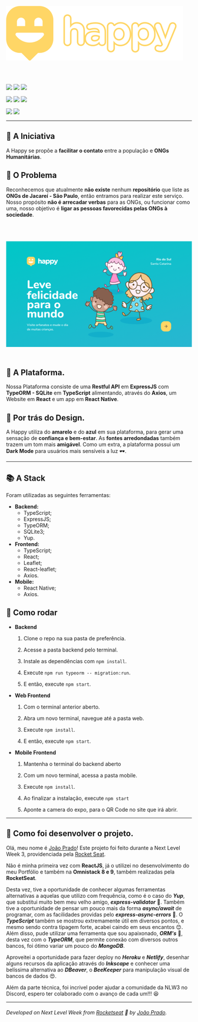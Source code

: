 <img align="center" src="readmeFiles/LogoVisible.svg" style="margin-bottom: 50px"/>

![](https://img.shields.io/github/languages/top/jppradoleal/nlw3)
![](https://img.shields.io/github/languages/count/jppradoleal/nlw3)
![](https://img.shields.io/github/repo-size/jppradoleal/nlw3)

![](https://img.shields.io/badge/Stack-React-%238a2be2)
![](https://img.shields.io/github/last-commit/jppradoleal/nlw3)
![](https://img.shields.io/github/license/jppradoleal/NLW3)

![](https://img.shields.io/twitter/url?style=social&url=https%3A%2F%2Fgithub.com%2Fjppradoleal%2FNLW3)
![](https://img.shields.io/twitter/follow/immurdererr1?style=social)



---

## 🥰 A Iniciativa

A Happy se propõe a **facilitar o contato** entre a população e **ONGs Humanitárias**. 

## 🤪 O Problema

Reconhecemos que atualmente **não existe** nenhum **repositório** que liste as **ONGs de Jacareí - São Paulo**, então entramos para realizar este serviço. Nosso propósito **não é arrecadar verbas** para as ONGs, ou funcionar como uma, nosso objetivo é **ligar as pessoas favorecidas pelas ONGs à sociedade**.

<img src="readmeFiles/Home.png" style="margin: 50px 0 25px"/>

## 🤖 A Plataforma.

Nossa Plataforma consiste de uma **Restful API** em **ExpressJS** com **TypeORM - SQLite** em **TypeScript** alimentando, através do **Axios**, um Website em **React** e um app em **React Native**.


## 🔧 Por trás do Design.

A Happy utiliza do **amarelo** e do **azul** em sua plataforma, para gerar uma sensação de **confiança e bem-estar**. As **fontes arredondadas** também trazem um tom mais **amigável**. Como um extra, a plataforma possui um **Dark Mode** para usuários mais sensíveis a luz 🕶️.

---

## 📚 A Stack
Foram utilizadas as seguintes ferramentas: 
* **Backend:**
  * TypeScript;
  * ExpressJS;
  * TypeORM;
  * SQLite3;
  * Yup.
* **Frontend:**
  * TypeScript;
  * React;
  * Leaflet;
  * React-leaflet;
  * Axios.
* **Mobile:**
  * React Native;
  * Axios.

## 🧐 Como rodar

* **Backend**
  1. Clone o repo na sua pasta de preferência.

  2. Acesse a pasta backend pelo terminal.

  3. Instale as dependências com `npm install`.

  4. Execute `npm run typeorm -- migration:run`.

  5. E então, execute `npm start`.

* **Web Frontend**
  1. Com o terminal anterior aberto.

  2. Abra um novo terminal, navegue até a pasta web.

  3. Execute `npm install`.

  4. E então, execute `npm start`.

* **Mobile Frontend**
  1. Mantenha o terminal do backend aberto

  2. Com um novo terminal, acessa a pasta mobile.

  3. Execute `npm install`.

  4. Ao finalizar a instalação, execute `npm start`

  5. Aponte a camera do expo, para o QR Code no site que irá abrir. 

---

## 🚀 Como foi desenvolver o projeto.

Olá, meu nome é [João Prado](https://www.linkedin.com/in/joao-pedro-prado-36532494/)! Este projeto foi feito durante a Next Level Week 3, providenciada pela [Rocket Seat](https://www.rocketseat.com.br).

Não é minha primeira vez com **ReactJS**, já o utilizei no desenvolvimento do meu Portfólio e também na **Omnistack 8 e 9**, também realizadas pela **RocketSeat**.

Desta vez, tive a oportunidade de conhecer algumas ferramentas alternativas a aquelas que utilizo com frequência, como é o caso do ***Yup***, que substitui muito bem meu velho amigo, ***express-validator*** 🤪. Também tive a oportunidade de pensar um pouco mais da forma ***async/await*** de programar, com as facilidades providas pelo ***express-async-errors*** 🤔. O ***TypeScript*** também se mostrou extremamente útil em diversos pontos, e mesmo sendo contra tipagem forte, acabei caindo em seus encantos 😊. Além disso, pude utilizar uma ferramenta que sou apaixonado, ***ORM's*** 🤩, desta vez com o ***TypeORM***, que permite conexão com diversos outros bancos, foi ótimo variar um pouco do ***MongoDB***.

Aproveitei a oportunidade para fazer deploy no ***Heroku*** e ***Netlify***, desenhar alguns recursos da aplicação através do ***Inkscape*** e conhecer uma belíssima alternativa ao ***DBeaver***, o ***BeeKeeper*** para manipulação visual de bancos de dados 😍.

Além da parte técnica, foi incrivel poder ajudar a comunidade da NLW3 no Discord, espero ter colaborado com o avanço de cada um!!! 😆

---
###### Developed on Next Level Week from [Rocketseat](https://rocketseat.com.br) 🚀 by [João Prado](https://www.linkedin.com/in/joao-pedro-prado-36532494/).